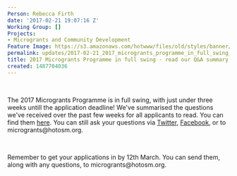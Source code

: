 ```yaml
---
Person: Rebecca Firth
date: '2017-02-21 19:07:16 Z'
Working Group: []
Projects:
- Microgrants and Community Development
Feature Image: https://s3.amazonaws.com/hotwww/files/old/styles/banner/public/2017+microgrants_0.png
permalink: updates/2017-02-21_2017_microgrants_programme_in_full_swing_-_read_our_q&a_summary
title: 2017 Microgrants Programme in full swing - read our Q&A summary
created: 1487704036
---
```

<p>&nbsp;</p><p>The 2017 Microgrants Programme is in full swing, with just under three weeks untill the application deadline! We've summarised the questions we've received over the past few weeks for all applicants to read. You can find them <a href="https://docs.google.com/document/d/1SVI_wxf0CbZ2pOOf8kuqREkZwvmxmSTp9i3jbHsBkCo/edit" target="_blank">here</a>. You can still ask your questions via <a href="https://twitter.com/hotosm" target="_blank">Twitter</a>, <a href="https://www.facebook.com/hotosm/">Facebook</a>, or to microgrants@hotosm.org.</p><p>&nbsp;</p><p>Remember to get your applications in by 12th March. You can send them, along with any questions, to microgrants@hotosm.org.</p>
